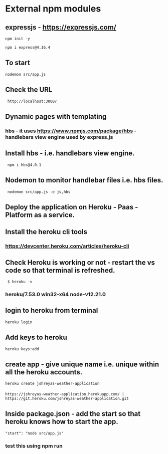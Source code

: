 # External npm modules

## expressjs  - https://expressjs.com/
``` 
npm init -y 
```

```
npm i express@4.16.4
```

## To start 
```
nodemon src/app.js 
```

## Check the URL 
```
 http://localhost:3000/
```


## Dynamic pages with templating
### hbs - it uses https://www.npmjs.com/package/hbs - handlebars view engine used by express.js

## Install hbs - i.e. handlebars view engine.
```
 npm i hbs@4.0.1
 ```

## Nodemon to monitor handlebar files i.e. hbs files.
```
 nodemon src/app.js -e js,hbs
 ```

## Deploy the application on Heroku - Paas - Platform as a service.

## Install the heroku cli tools

### https://devcenter.heroku.com/articles/heroku-cli 

## Check Heroku is working or not - restart the vs code so that terminal is refreshed.
```
 $ heroku -v

```
###  heroku/7.53.0 win32-x64 node-v12.21.0

## login to heroku from terminal
```
heroku login 
```

## Add keys to heroku
```
heroku keys:add
```

## create app - give unique name i.e. unique within all the heroku accounts.
``` 
heroku create jshreyas-weather-application
```
#### 
```
https://jshreyas-weather-application.herokuapp.com/ | https://git.heroku.com/jshreyas-weather-application.git
```

## Inside package.json - add the start so that heroku knows how to start the app.
```
"start": "node src/app.js"
```
### test this using npm run <script name>
```    
npm run start
```

## Add git remote 
```
heroku git:remote -a jshreyas-weather-application
```

## Push your changes to heroku
```
git push heroku master
```

## testing
```
 https://jshreyas-weather-application.herokuapp.com/
```

## Adding dev script in package.json 
```
"dev": "nodemon src/app.js -e js,hbs",
```

## Uninstall nodemon globally using -g flag.
```
npm uninstall -g nodemon
```

## Install nodemon only for development purpse.
```
npm install nodemon@1.2.0 --save-dev
```

### Dev dependencies are only installed in the local machines and are not installed in the 
### production environment.

## Testing the dev environment.
```
npm run dev
```

